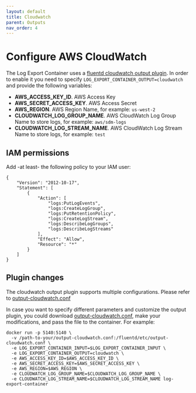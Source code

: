 ```yaml
---
layout: default
title: Cloudwatch
parent: Outputs
nav_order: 4
---
```

# Configure AWS CloudWatch

The Log Export Container uses a [fluentd cloudwatch output plugin](https://github.com/fluent-plugins-nursery/fluent-plugin-cloudwatch-logs). In order to enable it you need to specify `LOG_EXPORT_CONTAINER_OUTPUT=cloudwatch` and provide the following variables:
* **AWS_ACCESS_KEY_ID**. AWS Access Key
* **AWS_SECRET_ACCESS_KEY**. AWS Access Secret
* **AWS_REGION**. AWS Region Name, for example: `us-west-2`
* **CLOUDWATCH_LOG_GROUP_NAME**. AWS CloudWatch Log Group Name to store logs, for example: `aws/sdm-logs`
* **CLOUDWATCH_LOG_STREAM_NAME**. AWS CloudWatch Log Stream Name to store logs, for example: `test`

## IAM permissions
Add -at least- the following policy to your IAM user:
```
{
    "Version": "2012-10-17",
    "Statement": [
        {
            "Action": [
                "logs:PutLogEvents",
                "logs:CreateLogGroup",
                "logs:PutRetentionPolicy",
                "logs:CreateLogStream",
                "logs:DescribeLogGroups",
                "logs:DescribeLogStreams"
            ],
            "Effect": "Allow",
            "Resource": "*"
        }
    ]
}
```

## Plugin changes

The cloudwatch output plugin supports multiple configurations. Please refer to [output-cloudwatch.conf](../../fluentd/etc/output-cloudwatch.conf)

In case you want to specify different parameters and customize the output plugin, you could download [output-cloudwatch.conf](../../fluentd/etc/output-cloudwatch.conf), make your modifications, and pass the file to the container. For example:
```
docker run -p 5140:5140 \
  -v /path-to-your/output-cloudwatch.conf:/fluentd/etc/output-cloudwatch.conf \
  -e LOG_EXPORT_CONTAINER_INPUT=$LOG_EXPORT_CONTAINER_INPUT \
  -e LOG_EXPORT_CONTAINER_OUTPUT=cloudwatch \
  -e AWS_ACCESS_KEY_ID=$AWS_ACCESS_KEY_ID \
  -e AWS_SECRET_ACCESS_KEY=$AWS_SECRET_ACCESS_KEY \
  -e AWS_REGION=$AWS_REGION \
  -e CLOUDWATCH_LOG_GROUP_NAME=$CLOUDWATCH_LOG_GROUP_NAME \
  -e CLOUDWATCH_LOG_STREAM_NAME=$CLOUDWATCH_LOG_STREAM_NAME log-export-container 
```
